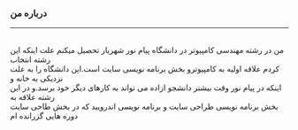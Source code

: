### درباره من
---
<br>
من در رشته  مهندسی کامپیوتر در دانشگاه پیام نور شهریار تحصیل میکنم علت اینکه این رشته انتخاب  
<br>
کردم علاقه اولیه به کامپیوترو بخش برنامه نویسی سایت است.این دانشگاه را به علت نزدیکی به خانه و 
<br>
اینکه در پیام نور وقت بیشتر دانشجو ازاده می تواند به کارهای دیگر خود برسد.و در این  رشته علاقه به
<br>
بخش برنامه نویسی طراحی سایت و برنامه نویسی اندرویید که در بخش طاحی سایت دوره  هایی گزرانده ام
